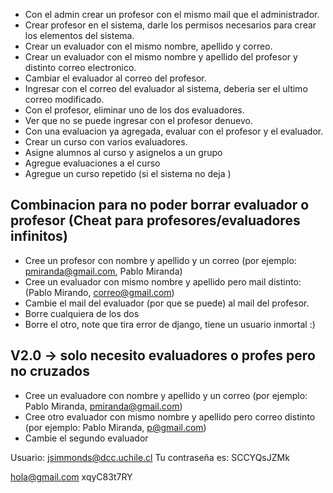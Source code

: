 - Con el admin crear un profesor con el mismo mail que el administrador.
- Crear profesor en el sistema, darle los permisos necesarios para crear los elementos del sistema.
- Crear un evaluador con el mismo nombre, apellido y correo.
- Crear un evaluador con el mismo nombre y apellido del profesor y distinto correo electronico.
- Cambiar el evaluador al correo del profesor.
- Ingresar con el correo del evaluador al sistema, deberia ser el ultimo correo modificado.
- Con el profesor, eliminar uno de los dos evaluadores.
- Ver que no se puede ingresar con el profesor denuevo.
- Con una evaluacion ya agregada, evaluar con el profesor y el evaluador.
- Crear un curso con varios evaluadores.
- Asigne alumnos al curso y asignelos a un grupo
- Agregue evaluaciones a el curso
- Agregue un curso repetido (si el sistema no deja )
## Combinacion para no poder borrar evaluador o profesor (Cheat para profesores/evaluadores infinitos)
- Cree un profesor con nombre y apellido y un correo (por ejemplo: pmiranda@gmail.com, Pablo Miranda)
- Cree un evaluador con mismo nombre y apellido pero mail distinto:
(Pablo Mirando, correo@gmail.com)
- Cambie el mail del evaluador (por que se puede) al mail del profesor.
- Borre cualquiera de los dos
- Borre el otro, note que tira error de django, tiene un usuario inmortal :)
## V2.0 -> solo necesito evaluadores o profes pero no cruzados
- Cree un evaluadore con nombre y apellido y un correo (por ejemplo:
Pablo Miranda, pmiranda@gmail.com)
- Cree otro evaluador con mismo nombre y apellido pero correo distinto
(por ejemplo: Pablo Miranda, p@gmail.com)
- Cambie el segundo evaluador 





Usuario: jsimmonds@dcc.uchile.cl
Tu contraseña es: SCCYQsJZMk

hola@gmail.com
xqyC83t7RY